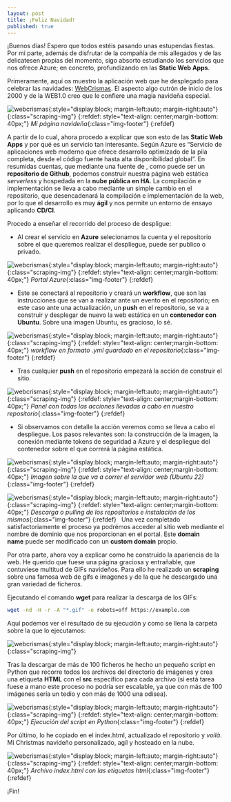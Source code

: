 ```yaml
---
layout: post
title: ¡Feliz Navidad!
published: true
---
```


¡Buenos días! Espero que todos estéis pasando unas estupendas fiestas. Por mi parte, además de disfrutar de la compañía de mis allegados y de las delicatesen propias del momento, sigo absorto estudiando los servicios que nos ofrece Azure; en concreto, profundizando en las **Static Web Apps**. 

Primeramente, aquí os muestro la aplicación web que he desplegado para celebrar las navidades: [WebCrismas](https://agreeable-stone-063078110.2.azurestaticapps.net/). El aspecto algo cutrón de inicio de los 2000 y de la WEB1.0 creo que le confiere una magia navideña especial.

![webcrismas](../img/scraping/scraping1.png){:style="display:block; margin-left:auto; margin-right:auto"}{:class="scraping-img"}
{:refdef: style="text-align: center;margin-bottom: 40px;"}
_Mi página navideña_{:class="img-footer"}
{:refdef}

A partir de lo cual, ahora procedo a explicar que son esto de las **Static Web Apps** y por qué es un servicio tan interesante. Según Azure es “Servicio de aplicaciones web moderno que ofrece desarrollo optimizado de la pila completa, desde el código fuente hasta alta disponibilidad global”. En resumidas cuentas, que mediante una fuente de , como puede ser un **repositorio de Github**, podemos construir nuestra página web estática _serverless_ y hospedada en la **nube pública en HA**. La compilación e implementación se lleva a cabo mediante un simple cambio en el repositorio, que desencadenará la compilación e implementación de la web, por lo que el desarrollo es muy **ágil** y nos permite un entorno de ensayo aplicando **CD/CI**. 

Procedo a enseñar el recorrido del proceso de despligue: 

* Al crear el servicio en **Azure** selecionamos la cuenta y el repositorio sobre el que queremos realizar el despliegue, puede ser publico o privado.

![webcrismas](../img/scraping/scraping10.png){:style="display:block; margin-left:auto; margin-right:auto"}
{:class="scraping-img"}
{:refdef: style="text-align: center;margin-bottom: 40px;"}
_Portal Azure_{:class="img-footer"}
{:refdef}

* Este se conectará al repositorio y creará un **workflow**, que son las instrucciones que se van a realizar ante un evento en el repositorio; en este caso ante una actualización, un **push** en el repositorio, se va a construir y desplegar de nuevo la web estática en un **contenedor con Ubuntu**. Sobre una imagen Ubuntu, es gracioso, lo sé. 

![webcrismas](../img/scraping/scraping8.png){:style="display:block; margin-left:auto; margin-right:auto"}{:class="scraping-img"}
{:refdef: style="text-align: center;margin-bottom: 40px;"}
_workflow en formato .yml guardado en el repositorio_{:class="img-footer"}
{:refdef}

* Tras cualquier **push** en el repositorio empezará la acción de construir el sitio.

![webcrismas](../img/scraping/scraping7.png){:style="display:block; margin-left:auto; margin-right:auto"}{:class="scraping-img"}
{:refdef: style="text-align: center;margin-bottom: 40px;"}
_Panel con todas las acciones llevadas a cabo en nuestro repositorio_{:class="img-footer"}
{:refdef}

* Si observamos con detalle la acción veremos como se lleva a cabo el despliegue. Los pasos relevantes son: la construcción de la imagen, la conexión mediante tokens de seguridad a Azure y el despliegue del contenedor sobre el que correrá la página estática.

![webcrismas](../img/scraping/scraping5.png){:style="display:block; margin-left:auto; margin-right:auto"}{:class="scraping-img"}
{:refdef: style="text-align: center;margin-bottom: 40px;"}
_Imagen sobre la que va a correr el servidor web (Ubuntu 22)_{:class="img-footer"}
{:refdef}

![webcrismas](../img/scraping/scraping6.png){:style="display:block; margin-left:auto; margin-right:auto"}{:class="scraping-img"}
{:refdef: style="text-align: center;margin-bottom: 40px;"}
_Descarga o pulling de los repositorios e instalación de los mismos_{:class="img-footer"}
{:refdef}
 
Una vez completado satisfactoriamente el proceso ya podrémos acceder al sitio web mediante el nombre de dominio que nos proporcionan en el portal. Este **domain name** puede ser modificado con un **custom domain** propio.

Por otra parte, ahora voy a explicar como he construido la apariencia de la web. He querido que fuese una página graciosa y entrañable, que contuviese multitud de GIFs navideños. Para ello he realizado un **scraping** sobre una famosa web de gifs e imagenes y de la que he descargado una gran variedad de ficheros. 

Ejecutando el comando **wget** para realizar la descarga de los GIFs: 

```bash
wget -nd -H -r -A "*.gif" -e robots=off https://example.com

```

Aquí podemos ver el resultado de su ejecución y como se llena la carpeta sobre la que lo ejecutamos: 

![webcrismas](../img/scraping/scraping1.gif){:style="display:block; margin-left:auto; margin-right:auto"}{:class="scraping-img"}

Tras la descargar de más de 100 ficheros he hecho un pequeño script en Python que recorre todos los archivos del directorio de imágenes y crea una etiqueta **HTML** con el **src** específico para cada archivo (si está tarea fuese a mano este proceso no podría ser escalable, ya que con más de 100 imágenes sería un tedio y con más de 1000 una odisea). 

![webcrismas](../img/scraping/scraping9.png){:style="display:block; margin-left:auto; margin-right:auto"}{:class="scraping-img"}
{:refdef: style="text-align: center;margin-bottom: 40px;"}
_Ejecución del script en Python_{:class="img-footer"}
{:refdef}

Por último, lo he copiado en el index.html, actualizado el repositorio y _voilà_. Mi Christmas navideño personalizado, agíl y hosteado en la nube.

![webcrismas](../img/scraping/scraping3.png){:style="display:block; margin-left:auto; margin-right:auto"}{:class="scraping-img"}
{:refdef: style="text-align: center;margin-bottom: 40px;"}
_Archivo index.html con las etiquetas html_{:class="img-footer"}
{:refdef}

¡Fin!

